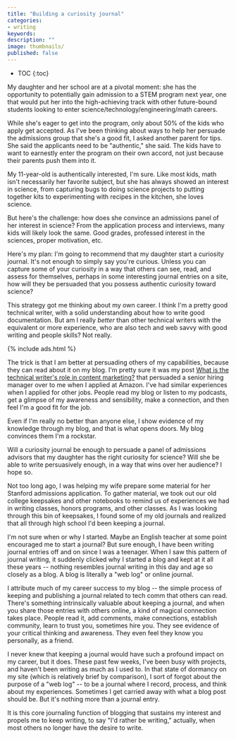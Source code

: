 ```yaml
---
title: "Building a curiosity journal"
categories:
- writing
keywords:
description: ""
image: thumbnails/
published: false
---
```


* TOC
{:toc}

My daughter and her school are at a pivotal moment: she has the opportunity to potentially gain admission to a STEM program next year, one that would put her into the high-achieving track with other future-bound students looking to enter science/technology/engineering/math careers.

While she's eager to get into the program, only about 50% of the kids who apply get accepted. As I've been thinking about ways to help her persuade the admissions group that she's a good fit, I asked another parent for tips. She said the applicants need to be "authentic," she said. The kids have to want to earnestly enter the program on their own accord, not just because their parents push them into it.

My 11-year-old is authentically interested, I'm sure. Like most kids, math isn't necessarily her favorite subject, but she has always showed an interest in science, from capturing bugs to doing science projects to putting together kits to experimenting with recipes in the kitchen, she loves science.

But here's the challenge: how does she convince an admissions panel of her interest in science? From the application process and interviews, many kids will likely look the same. Good grades, professed interest in the sciences, proper motivation, etc.

Here's my plan: I'm going to recommend that my daughter start a curiosity journal. It's not enough to simply say you're curious. Unless you can capture some of your curiosity in a way that others can see, read, and assess for themselves, perhaps in some interesting journal entries on a site, how will they be persuaded that you possess authentic curiosity toward science?

This strategy got me thinking about my own career. I think I'm a pretty good technical writer, with a solid understanding about how to write good documentation. But am I really *better* than other technical writers with the equivalent or more experience, who are also tech and web savvy with good writing and people skills? Not really.

{% include ads.html %}

The trick is that I am better at persuading others of my capabilities, because they can read about it on my blog. I'm pretty sure it was my post [What is the technical writer's role in content marketing?](/2016/01/04/content-marketing-to-the-rescue-for-thought-leadership/) that persuaded a senior hiring manager over to me when I applied at Amazon. I've had similar experiences when I applied for other jobs. People read my blog or listen to my podcasts, get a glimpse of my awareness and sensibility, make a connection, and then feel I'm a good fit for the job.

Even if I'm really no better than anyone else, I show evidence of my knowledge through my blog, and that is what opens doors. My blog convinces them I'm a rockstar.

Will a curiosity journal be enough to persuade a panel of admissions advisors that my daughter has the right curiosity for science? Will she be able to write persuasively enough, in a way that wins over her audience? I hope so.

Not too long ago, I was helping my wife prepare some material for her Stanford admissions application. To gather material, we took out our old college keepsakes and other notebooks to remind us of experiences we had in writing classes, honors programs, and other classes. As I was looking through this bin of keepsakes, I found some of my old journals and realized that all through high school I'd been keeping a journal.

I'm not sure when or why I started. Maybe an English teacher at some point encouraged me to start a journal? But sure enough, I have been writing journal entries off and on since I was a teenager. When I saw this pattern of journal writing, it suddenly clicked why I started a blog and kept at it all these years -- nothing resembles journal writing in this day and age so closely as a blog. A blog is literally a "web log" or online journal.

I attribute much of my career success to my blog -- the simple process of keeping and publishing a journal related to tech comm that others can read. There's something intrinsically valuable about keeping a journal, and when you share those entries with others online, a kind of magical connection takes place. People read it, add comments, make connections, establish community, learn to trust you, sometimes hire you. They see evidence of your critical thinking and awareness. They even feel they know you personally, as a friend.

I never knew that keeping a journal would have such a profound impact on my career, but it does. These past few weeks, I've been busy with projects, and haven't been writing as much as I used to. In that state of dormancy on my site (which is relatively brief by comparison), I sort of forgot about the purpose of a "web log" -- to be a journal where I record, process, and think about my experiences. Sometimes I get carried away with what a blog post should be. But it's nothing more than a journal entry.

It is this core journaling function of blogging that sustains my interest and propels me to keep writing, to say "I'd rather be writing," actually, when most others no longer have the desire to write.
